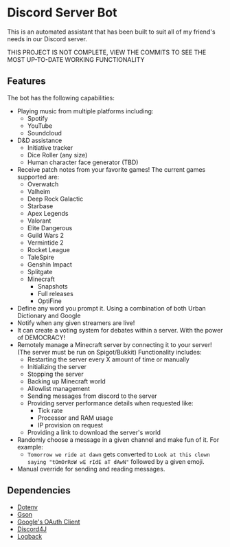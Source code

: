 # Discord Server Bot
This is an automated assistant that has been built to suit all of my friend's needs in our Discord server.

THIS PROJECT IS NOT COMPLETE, VIEW THE COMMITS TO SEE THE MOST UP-TO-DATE WORKING FUNCTIONALITY

## Features
The bot has the following capabilities:
* Playing music from multiple platforms including:
    * Spotify
    * YouTube
    * Soundcloud
* D&D assistance
    * Initiative tracker
    * Dice Roller (any size)
    * Human character face generator (TBD)
* Receive patch notes from your favorite games! The current games supported are:
    * Overwatch
    * Valheim
    * Deep Rock Galactic
    * Starbase
    * Apex Legends
    * Valorant
    * Elite Dangerous
    * Guild Wars 2
    * Vermintide 2
    * Rocket League
    * TaleSpire
    * Genshin Impact
    * Splitgate
    * Minecraft
        * Snapshots
        * Full releases
        * OptiFine
* Define any word you prompt it. Using a combination of both Urban Dictionary and Google
* Notify when any given streamers are live!
* It can create a voting system for debates within a server. With the power of DEMOCRACY!
* Remotely manage a Minecraft server by connecting it to your server! (The server must be run on Spigot/Bukkit) Functionality includes:
    * Restarting the server every X amount of time or manually
    * Initializing the server
    * Stopping the server
    * Backing up Minecraft world
    * Allowlist management
    * Sending messages from discord to the server
    * Providing server performance details when requested like:
        * Tick rate
        * Processor and RAM usage
        * IP provision on request
    * Providing a link to download the server's world
* Randomly choose a message in a given channel and make fun of it. For example:
    * ``Tomorrow we ride at dawn`` gets converted to ``Look at this clown saying "tOmOrRoW wE rIdE aT dAwN"`` followed by a given emoji.
* Manual override for sending and reading messages.

## Dependencies
* [Dotenv](https://github.com/cdimascio/dotenv-java)
* [Gson](https://github.com/google/gson)
* [Google's OAuth Client](https://developers.google.com/api-client-library/java/google-oauth-java-client)
* [Discord4J](https://discord4j.com/)
* [Logback](https://mvnrepository.com/artifact/ch.qos.logback/logback-classic)
